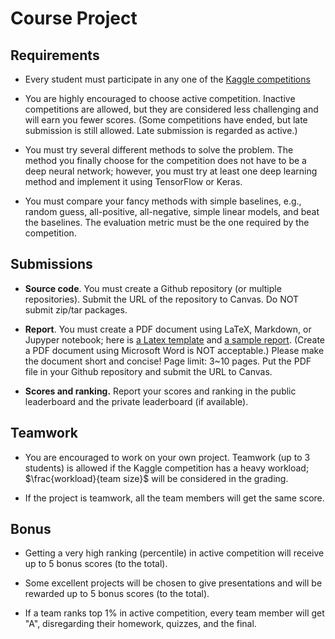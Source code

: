 Course Project
============



Requirements
---------

- Every student must participate in any one of the [Kaggle competitions](https://www.kaggle.com/competitions)

- You are highly encouraged to choose active competition. Inactive competitions are allowed, but they are considered less challenging and will earn you fewer scores. (Some competitions have ended, but late submission is still allowed. Late submission is regarded as active.)

- You must try several different methods to solve the problem. The method you finally choose for the competition does not have to be a deep neural network; however, you must try at least one deep learning method and implement it using TensorFlow or Keras.

- You must compare your fancy methods with simple baselines, e.g., random guess, all-positive, all-negative, simple linear models, and beat the baselines. The evaluation metric must be the one required by the competition.


Submissions
---------

- **Source code**. You must create a Github repository (or multiple repositories). Submit the URL of the repository to Canvas. Do NOT submit zip/tar packages.

- **Report**. You must create a PDF document using LaTeX, Markdown, or Jupyper notebook; here is [a Latex template](https://github.com/wangshusen/CS583A-2019Spring/tree/master/project/LatexTemplate) and [a sample report](https://github.com/wangshusen/CS583A-2019Spring/blob/master/project/LatexTemplate/project.pdf). (Create a PDF document using Microsoft Word is NOT acceptable.) Please make the document short and concise! Page limit: 3~10 pages. Put the PDF file in your Github repository and submit the URL to Canvas.

- **Scores and ranking.** Report your scores and ranking in the public leaderboard and the private leaderboard (if available).


Teamwork
---------

- You are encouraged to work on your own project. Teamwork (up to 3 students) is allowed if the Kaggle competition has a heavy workload; $\frac{workload}{team size}$ will be considered in the grading.

- If the project is teamwork, all the team members will get the same score.


Bonus
---------

- Getting a very high ranking (percentile) in active competition will receive up to 5 bonus scores (to the total).

- Some excellent projects will be chosen to give presentations and will be rewarded up to 5 bonus scores (to the total).

- If a team ranks top 1\% in active competition, every team member will get "A", disregarding their homework, quizzes, and the final.

